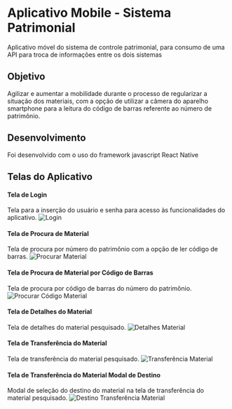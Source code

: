 # Aplicativo Mobile - Sistema Patrimonial

Aplicativo móvel do sistema de controle patrimonial, para consumo de uma API para troca de informações entre os dois sistemas

## Objetivo

Agilizar e aumentar a mobilidade durante o processo de regularizar a situação dos materiais, com a opção de utilizar a câmera do aparelho smartphone para a leitura do código de barras referente ao número de patrimônio.

## Desenvolvimento

Foi desenvolvido com o uso do framework javascript React Native

## Telas do Aplicativo

#### Tela de Login
Tela para a inserção do usuário e senha para acesso às funcionalidades do aplicativo.
![Login](https://github.com/AlissonStochero/app-tcc/blob/master/imagens/login.jpg)

#### Tela de Procura de Material
Tela de procura por número do patrimônio com a opção de ler código de barras.
![Procurar Material](https://github.com/AlissonStochero/app-tcc/blob/master/imagens/procurarMaterial.jpg)

#### Tela de Procura de Material por Código de Barras
Tela de procura por código de barras do número do patrimônio.
![Procurar Código Material](https://github.com/AlissonStochero/app-tcc/blob/master/imagens/prucraBarCode.jpg)

#### Tela de Detalhes do Material
Tela de detalhes do material pesquisado.
![Detalhes Material](https://github.com/AlissonStochero/app-tcc/blob/master/imagens/detalhesMaterial.jpg)

#### Tela de Transferência do Material
Tela de transferência do material pesquisado.
![Transferência Material](https://github.com/AlissonStochero/app-tcc/blob/master/imagens/transferenciaMaterial.jpg)

#### Tela de Transferência do Material Modal de Destino
Modal de seleção do destino do material na tela de transferência do material pesquisado.
![Destino Transferência Material](https://github.com/AlissonStochero/app-tcc/blob/master/imagens/selecaoDestinoMat.jpg)
